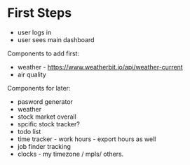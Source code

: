 # First Steps

- user logs in
- user sees main dashboard

Components to add first:

- weather - https://www.weatherbit.io/api/weather-current
- air quality

Components for later:

- pasword generator
- weather
- stock market overall
- spcific stock tracker?
- todo list
- time tracker - work hours - export hours as well
- job finder tracking
- clocks - my timezone / mpls/ others.
